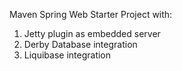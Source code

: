 Maven Spring Web Starter Project with:

1. Jetty plugin as embedded server
2. Derby Database integration
3. Liquibase integration